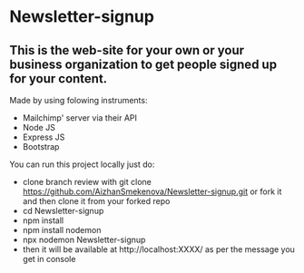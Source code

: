 # Newsletter-signup
## This is the web-site for your own or your business organization to get people signed up for your content.


Made by using folowing instruments:
* Mailchimp' server via their API
* Node JS
* Express JS
* Bootstrap


You can run this project locally just do:

* clone branch review with git clone https://github.com/AizhanSmekenova/Newsletter-signup.git or fork it and then clone it from your forked repo
* cd Newsletter-signup
* npm install
* npm install nodemon
* npx nodemon Newsletter-signup
* then it will be available at http://localhost:XXXX/ as per the message you get in console
